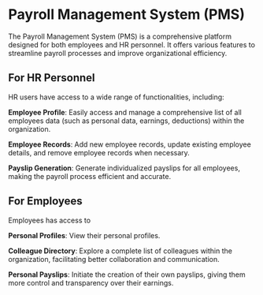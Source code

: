 # Payroll Management System (PMS)
The Payroll Management System (PMS) is a comprehensive platform designed for both employees and HR personnel. It offers various features to streamline payroll processes and improve organizational efficiency.

## For HR Personnel
HR users have access to a wide range of functionalities, including:

**Employee Profile**: Easily access and manage a comprehensive list of all employees data (such as personal data, earnings, deductions) within the organization.

**Employee Records**: Add new employee records, update existing employee details, and remove employee records when necessary.

**Payslip Generation**: Generate individualized payslips for all employees, making the payroll process efficient and accurate.

## For Employees
Employees has access to

**Personal Profiles**: View their personal profiles.

**Colleague Directory**: Explore a complete list of colleagues within the organization, facilitating better collaboration and communication.

**Personal Payslips**: Initiate the creation of their own payslips, giving them more control and transparency over their earnings.
